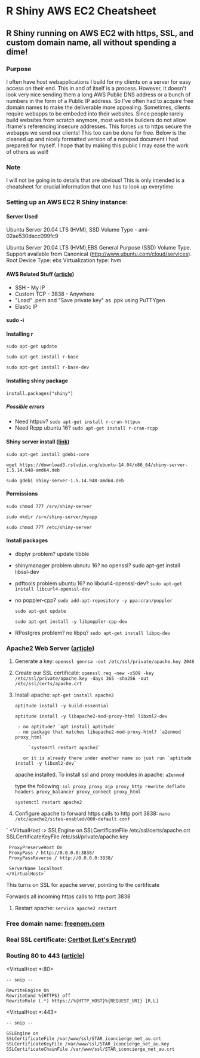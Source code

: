 # R Shiny AWS EC2 Cheatsheet
## R Shiny running on AWS EC2 with https, SSL, and custom domain name, all without spending a dime!

### Purpose
I often have host webapplications I build for my clients on a server for easy access on their end. This in and of itself is a process. However, it doesn't look very nice sending them a long AWS Public DNS address or a bunch of numbers in the form of a Public IP address. So I've often had to acquire free domain names to make the deliverable more appealing. Sometimes, clients require webapps to be embeded into their websites. Since people rarely build websites from scratch anymore, most website builders do not allow iframe's referencing insecure addresses. This forces us to https secure the webapps we send our clients! This too can be done for free. Below is the cleaned up and nicely formatted version of a notepad document I had prepared for myself. I hope that by making this public I may ease the work of others as well!

### Note
I will not be going in to details that are obvious! This is only intended is a cheatsheet for crucial information that one has to look up everytime

### Setting up an AWS EC2 R Shiny instance:

#### Server Used

Ubuntu Server 20.04 LTS (HVM), SSD Volume Type - ami-02ae530dacc099fc9

Ubuntu Server 20.04 LTS (HVM),EBS General Purpose (SSD) Volume Type. Support available from Canonical (http://www.ubuntu.com/cloud/services).
Root Device Type: ebs Virtualization type: hvm

#### AWS Related Stuff ([article](https://towardsdatascience.com/how-to-host-a-r-shiny-app-on-aws-cloud-in-7-simple-steps-5595e7885722))
	
- SSH - My IP
- Custom TCP - 3838 - Anywhere
- "Load" .pem and "Save private key" as .ppk using PuTTYgen
- Elastic IP

#### sudo -i

#### Installing r

`sudo apt-get update`

`sudo apt-get install r-base`

`sudo apt-get install r-base-dev`

#### Installing shiny package
		
`install.packages("shiny")`

##### Possible errors
		
- Need httpuv? `sudo apt-get install r-cran-httpuv`
- Need Rcpp ubuntu 16? `sudo apt-get install r-cran-rcpp`

<!--
/*https://www.r-bloggers.com/install-shiny-server-for-r-on-ubuntu-the-right-way/
	sudo apt-get install -y libcurl4-openssl-dev 
	sudo apt-get install -y libxml2-dev
	sudo apt-get install -y openjdk-7-jdk
	export LD_LIBRARY_PATH=/usr/lib/jvm/java-7-openjdk-	amd64/jre/lib/amd64/server
	sudo R CMD javareconf*/
-->

#### Shiny server install ([link](https://rstudio.com/products/shiny/download-server/ubuntu/))

`sudo apt-get install gdebi-core`

`wget https://download3.rstudio.org/ubuntu-14.04/x86_64/shiny-server-1.5.14.948-amd64.deb`

`sudo gdebi shiny-server-1.5.14.948-amd64.deb`

#### Permissions

`sudo chmod 777 /srv/shiny-server`

<!--#sudo chmod -R 777 /srv-->
`sudo mkdir /srv/shiny-server/myapp`

`sudo chmod 777 /etc/shiny-server`

<!--#sudo chmod -R 777 /etc-->
<!--	#shiny-server.conf
		#location /myapp {
		#site_dir /srv/shiny-server/myapp;-->

#### Install packages

- dbplyr problem? update tibble
- shinymanager problem ubnutu 16? no openssl? sudo apt-get install libssl-dev
- pdftools problem ubuntu 16? no libcurl4-openssl-dev? `sudo apt-get install libcurl4-openssl-dev`
- no poppler-cpp? `sudo add-apt-repository -y ppa:cran/poppler`

	`sudo apt-get update`
		
	`sudo apt-get install -y libpoppler-cpp-dev`
		
- RPostgres problem? no libpq? `sudo apt-get install libpq-dev`

### Apache2 Web Server ([article](https://www.r-bloggers.com/shiny-https-securing-shiny-open-source-with-ssl/))

1. Generate a key: `openssl genrsa -out /etc/ssl/private/apache.key 2048`
1. Create our SSL certificate: `openssl req -new -x509 -key /etc/ssl/private/apache.key -days 365 -sha256 -out /etc/ssl/certs/apache.crt`
1. Install apache:
    `apt-get install apache2`
    
	  `aptitude install -y build-essential`
    
	  `aptitude install -y libapache2-mod-proxy-html libxml2-dev`
    
		- no aptitude? `apt install aptitude`
		- no package that matches libapache2-mod-proxy-html? `a2enmod proxy_html`
    
			`systemctl restart apache2`
      
		  or it is already there under another name so just run `aptitude install -y libxml2-dev`
      
	apache installed. To install ssl and proxy modules in apache: `a2enmod`
  
	type the following: `ssl proxy proxy_ajp proxy_http rewrite deflate headers proxy_balancer proxy_connect proxy_html`
		
    `systemctl restart apache2`

1. Configure apache to forward https calls to http port 3838: `nano /etc/apache2/sites-enabled/000-default.conf`

`	<VirtualHost *:*>
	 SSLEngine on
	 SSLCertificateFile /etc/ssl/certs/apache.crt
	 SSLCertificateKeyFile /etc/ssl/private/apache.key
	
	 ProxyPreserveHost On
	 ProxyPass / http://0.0.0.0:3838/
	 ProxyPassReverse / http://0.0.0.0:3838/

	 ServerName localhost
	</VirtualHost>`
  
This turns on SSL for apache server, pointing to the certificate

Forwards all incoming https calls to http port 3838

1. Restart apache: `service apache2 restart`

### Free domain name: [freenom.com](freenom.com)

### Real SSL certificate: [Certbot (Let's Encrypt)](https://certbot.eff.org/lets-encrypt/ubuntufocal-apache)

### Routing 80 to 443 ([article](https://serverfault.com/questions/803776/serving-port-443-over-http-creates-400-bad-request-error-instead-of-redirect))

<VirtualHost *:80>

    -- snip --

    RewriteEngine On
    RewriteCond %{HTTPS} off
    RewriteRule (.*) https://%{HTTP_HOST}%{REQUEST_URI} [R,L]

</VirtualHost>


<VirtualHost *:443>

    -- snip --

    SSLEngine on
    SSLCertificateFile /var/www/ssl/STAR_iconcierge_net_au.crt
    SSLCertificateKeyFile /var/www/ssl/STAR_iconcierge_net_au.key
    SSLCertificateChainFile /var/www/ssl/STAR_iconcierge_net_au.crt

</VirtualHost>

